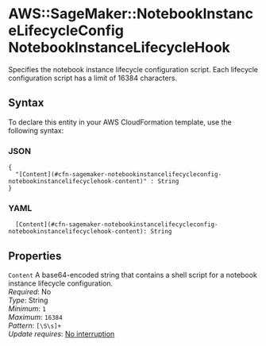# AWS::SageMaker::NotebookInstanceLifecycleConfig NotebookInstanceLifecycleHook<a name="aws-properties-sagemaker-notebookinstancelifecycleconfig-notebookinstancelifecyclehook"></a>

Specifies the notebook instance lifecycle configuration script\. Each lifecycle configuration script has a limit of 16384 characters\.

## Syntax<a name="aws-properties-sagemaker-notebookinstancelifecycleconfig-notebookinstancelifecyclehook-syntax"></a>

To declare this entity in your AWS CloudFormation template, use the following syntax:

### JSON<a name="aws-properties-sagemaker-notebookinstancelifecycleconfig-notebookinstancelifecyclehook-syntax.json"></a>

```
{
  "[Content](#cfn-sagemaker-notebookinstancelifecycleconfig-notebookinstancelifecyclehook-content)" : String
}
```

### YAML<a name="aws-properties-sagemaker-notebookinstancelifecycleconfig-notebookinstancelifecyclehook-syntax.yaml"></a>

```
  [Content](#cfn-sagemaker-notebookinstancelifecycleconfig-notebookinstancelifecyclehook-content): String
```

## Properties<a name="aws-properties-sagemaker-notebookinstancelifecycleconfig-notebookinstancelifecyclehook-properties"></a>

`Content`  <a name="cfn-sagemaker-notebookinstancelifecycleconfig-notebookinstancelifecyclehook-content"></a>
A base64\-encoded string that contains a shell script for a notebook instance lifecycle configuration\.  
*Required*: No  
*Type*: String  
*Minimum*: `1`  
*Maximum*: `16384`  
*Pattern*: `[\S\s]+`  
*Update requires*: [No interruption](https://docs.aws.amazon.com/AWSCloudFormation/latest/UserGuide/using-cfn-updating-stacks-update-behaviors.html#update-no-interrupt)